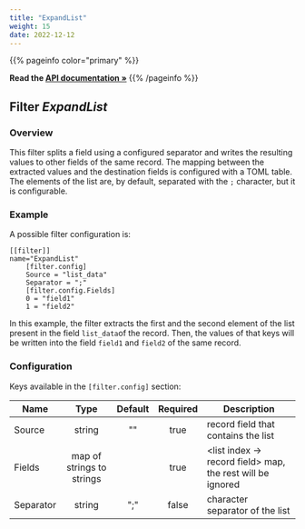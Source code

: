 ```yaml
---
title: "ExpandList"
weight: 15
date: 2022-12-12
---
```

{{% pageinfo color="primary" %}}

**Read the [API documentation &raquo;](https://pkg.go.dev/github.com/AdRoll/baker/filter#ExpandList)**
{{% /pageinfo %}}

## Filter *ExpandList*

### Overview

This filter splits a field using a configured separator and writes the resulting values to other fields of the same 
record. The mapping between the extracted values and the destination fields is configured with a TOML table. The elements 
of the list are, by default, separated with the `;` character, but it is configurable.

### Example

A possible filter configuration is:

	[[filter]]
	name="ExpandList"
		[filter.config]
		Source = "list_data"
		Separator = ";"
		[filter.config.Fields]
		0 = "field1"
		1 = "field2"
		
In this example, the filter extracts the first and the second element of the list present in the field 
`list_data`of the record. Then, the values of that keys will be written into the field 
`field1` and `field2` of the same record.


### Configuration

Keys available in the `[filter.config]` section:

|Name|Type|Default|Required|Description|
|----|:--:|:-----:|:------:|-----------|
| Source| string| ""| true| record field that contains the list|
| Fields| map of strings to strings| | true| <list index -> record field> map, the rest will be ignored|
| Separator| string| ";"| false| character separator of the list|

